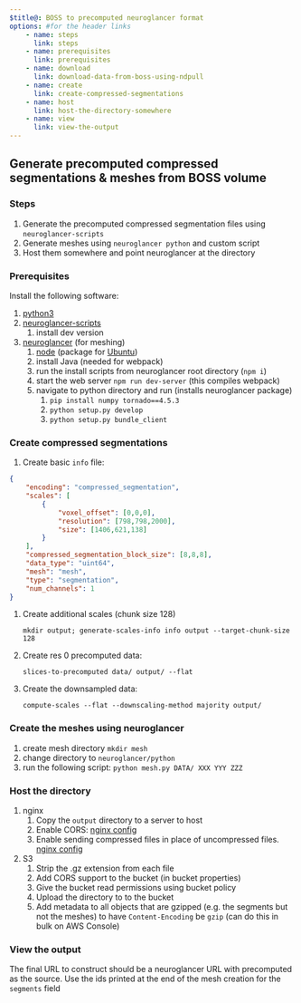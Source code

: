 ```yaml
---
$title@: BOSS to precomputed neuroglancer format
options: #for the header links
    - name: steps
      link: steps
    - name: prerequisites
      link: prerequisites
    - name: download
      link: download-data-from-boss-using-ndpull
    - name: create
      link: create-compressed-segmentations
    - name: host
      link: host-the-directory-somewhere
    - name: view
      link: view-the-output
---
```



## Generate precomputed compressed segmentations & meshes from BOSS volume

### Steps

1. Generate the precomputed compressed segmentation files using `neuroglancer-scripts`
1. Generate meshes using `neuroglancer python` and custom script
1. Host them somewhere and point neuroglancer at the directory

### Prerequisites

Install the following software:

1. [python3](https://www.python.org/)
1. [neuroglancer-scripts](https://github.com/HumanBrainProject/neuroglancer-scripts)
    1. install dev version
1. [neuroglancer](https://github.com/google/neuroglancer) (for meshing)
    1. [node](https://nodejs.org/) (package for [Ubuntu](https://nodejs.org/en/download/package-manager/#debian-and-ubuntu-based-linux-distributions))
    1. install Java (needed for webpack)
    1. run the install scripts from neuroglancer root directory (`npm i`)
    1. start the web server `npm run dev-server` (this compiles webpack)
    1. navigate to python directory and run (installs neuroglancer package)
        1. `pip install numpy tornado==4.5.3`
        1. `python setup.py develop`
        1. `python setup.py bundle_client`

### Create compressed segmentations

1. Create basic `info` file:

```json
{
    "encoding": "compressed_segmentation",
    "scales": [
        {
            "voxel_offset": [0,0,0],
            "resolution": [798,798,2000],
            "size": [1406,621,138]
        }
    ],
    "compressed_segmentation_block_size": [8,8,8],
    "data_type": "uint64",
    "mesh": "mesh",
    "type": "segmentation",
    "num_channels": 1
}
```

1. Create additional scales (chunk size 128)

    `mkdir output; generate-scales-info info output --target-chunk-size 128`

1. Create res 0 precomputed data:

    `slices-to-precomputed data/ output/ --flat`

1. Create the downsampled data:

    `compute-scales --flat --downscaling-method majority output/`

### Create the meshes using neuroglancer

1. create mesh directory
    `mkdir mesh`
1. change directory to `neuroglancer/python`
1. run the following script: `python mesh.py DATA/ XXX YYY ZZZ`

<script src="https://gist.github.com/falkben/1fa46f4acac75a5bd5fc1d91bb7e1aef.js"></script>

### Host the directory

1. nginx
    1. Copy the `output` directory to a server to host
    1. Enable CORS: [nginx config](https://enable-cors.org/server_nginx.html)
    1. Enable sending compressed files in place of uncompressed files. [nginx config](https://docs.nginx.com/nginx/admin-guide/web-server/compression/#sending-compressed-files)
1. S3
    1. Strip the .gz extension from each file
    1. Add CORS support to the bucket (in bucket properties)
    1. Give the bucket read permissions using bucket policy
    1. Upload the directory to to the bucket
    1. Add metadata to all objects that are gzipped (e.g. the segments but not the meshes) to have `Content-Encoding` be `gzip` (can do this in bulk on AWS Console)

### View the output

The final URL to construct should be a neuroglancer URL with precomputed as the source.  Use the ids printed at the end of the mesh creation for the `segments` field